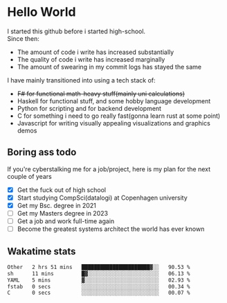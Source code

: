 # Hello World

I started this github before i started high-school.  
Since then:
- The amount of code i write has increased substantially
- The quality of code i write has increased marginally
- The amount of swearing in my commit logs has stayed the same

I have mainly transitioned into using a tech stack of:
- ~~F# for functional math-heavy stuff(mainly uni calculations)~~
- Haskell for functional stuff, and some hobby language development
- Python for scripting and for backend development
- C for something i need to go really fast(gonna learn rust at some point)
- Javascript for writing visually appealing visualizations and graphics demos

## Boring ass todo
If you're cyberstalking me for a job/project, here is my plan for the next couple of years
- [x] Get the fuck out of high school
- [x] Start studying CompSci(datalogi) at Copenhagen university
- [x] Get my Bsc. degree in 2021
- [ ] Get my Masters degree in 2023
- [ ] Get a job and work full-time again
- [ ] Become the greatest systems architect the world has ever known

## Wakatime stats
<!--START_SECTION:waka-->

```txt
Other   2 hrs 51 mins   ██████████████████████▓░░   90.53 %
sh      11 mins         █▓░░░░░░░░░░░░░░░░░░░░░░░   06.13 %
YAML    5 mins          ▓░░░░░░░░░░░░░░░░░░░░░░░░   02.93 %
fstab   0 secs          ░░░░░░░░░░░░░░░░░░░░░░░░░   00.34 %
C       0 secs          ░░░░░░░░░░░░░░░░░░░░░░░░░   00.07 %
```

<!--END_SECTION:waka-->
